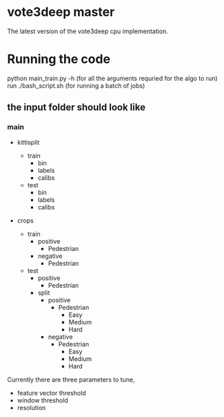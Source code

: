 # vote3deep master
The latest version of the vote3deep cpu implementation. 
# Running the code
python main_train.py -h (for all the arguments requried for the algo to run)
run ./bash_script.sh (for running a batch of jobs)
## the input folder should look like
### main
  * kittisplit  
    * train  
	  * bin  
	  * labels  
	  * calibs  
    * test  
	  * bin  
	  * labels  
	  * calibs  

  * crops  
    * train  
      * positive  
        * Pedestrian  
	  * negative  
        * Pedestrian  
    * test  
      * positive  
        * Pedestrian  
      * split  
        * positive  
          * Pedestrian  
            * Easy  
            * Medium  
            * Hard  
        * negative  
          * Pedestrian  
            * Easy  
            * Medium  
            * Hard  

Currently there are three parameters to tune,
  
  * feature vector threshold
  * window threshold
  * resolution
